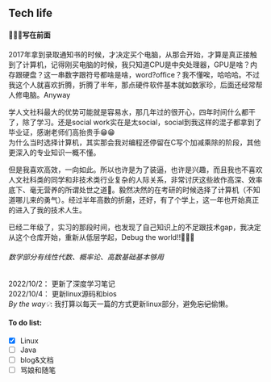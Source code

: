 ## Tech life
#### 🍕🍕🍕写在前面  
 2017年拿到录取通知书的时候，才决定买个电脑，从那会开始，才算是真正接触到了计算机，记得刚买电脑的时候，我只知道CPU是中央处理器，GPU是啥？内存跟硬盘？这一串数字跟符号都啥是啥，word?office？我不懂唉，哈哈哈。不过我这个人就喜欢折腾，折腾了半年，那点硬件软件基本就如数家珍，后面还经常帮人修电脑。Anyway  
 
 学人文社科最大的优势可能就是容易水，那几年过的很开心，四年时间什么都干了，除了学习。还是social work实在是太social，social到我这样的混子都拿到了毕业证，感谢老师们高抬贵手😁😁  
 为什么当时选择计算机，其实那会我对编程还停留在C写个加减乘除的阶段，其他更深入的专业知识一概不懂。  
 
 但是我喜欢高效，一向如此。所以也许是为了装逼，也许是兴趣，而且我也不喜欢人文社科类的同学和非技术类行业复杂的人际关系，非常讨厌这些故作高深、效率底下、毫无营养的所谓处世之道🥵。毅然决然的在考研的时候选择了计算机（不知道哪儿来的勇气）。经过半年高数的折磨，还好，有了个学上，这一年也开始真正的进入了我的技术人生。  
 
 已经二年级了，实习的那段时间，也发现了自己知识上的不足跟技术gap，我决定从这个仓库开始，重新从低层学起，Debug the world!!🚀🚀🚀

######  数学部分有线性代数、概率论、高数基础基本够用  
2022/10/2： 更新了深度学习笔记  
2022/10/4： 更新linux源码和bios  
<em>By the way💡</em>: 我打算以每天一篇的方式更新linux部分，避免~~忘记~~偷懒。
####  To do list:
- [x] Linux
- [ ] Java
- [ ] blog&文档
- [ ] 骂娘和随笔

